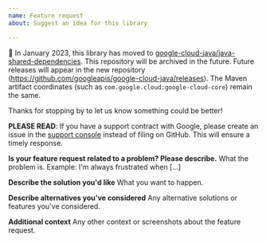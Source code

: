 ```yaml
---
name: Feature request
about: Suggest an idea for this library

---
```


:bus: In January 2023, this library has moved to
[google-cloud-java/java-shared-dependencies](
https://github.com/googleapis/google-cloud-java/tree/main/java-shared-dependencies).
This repository will be archived in the future.
Future releases will appear in the new repository (https://github.com/googleapis/google-cloud-java/releases).
The Maven artifact coordinates (such as `com.google.cloud:google-cloud-core`) remain the same.

Thanks for stopping by to let us know something could be better!

**PLEASE READ**: If you have a support contract with Google, please create an issue in the [support console](https://cloud.google.com/support/) instead of filing on GitHub. This will ensure a timely response.

**Is your feature request related to a problem? Please describe.**
What the problem is. Example: I'm always frustrated when [...]

**Describe the solution you'd like**
What you want to happen.

**Describe alternatives you've considered**
Any alternative solutions or features you've considered.

**Additional context**
Any other context or screenshots about the feature request.
